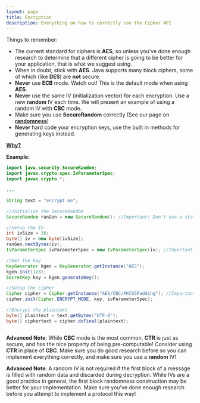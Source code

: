 ```yaml
---
layout: page
title: Encryption
description: Everything on how to correctly use the Cipher API
---
```


<script language="JavaScript">
function toggletext(cid)
{
 if ( document.getElementById(cid).style.display == "none" )
 {
   document.getElementById(cid).style.display = "block";
 }
 else
 {
   document.getElementById(cid).style.display = "none";
 };
}
</script>


Things to remember: 
* The current standard for ciphers is **AES**, so unless you've done enough research to determine that a different cipher is going to be better for your application, that is what we suggest using. 
 * When in doubt, stick with **AES**. Java supports many block ciphers, some of which (like **DES**) are **not** secure. 
* **Never** use **ECB** mode. Watch out! This is the default mode when using **AES**. 
* **Never** use the same IV (initialization vector) for each encryption. Use a new **random** IV each time. We will present an example of using a random IV with **CBC** mode. 
 * Make sure you use **SecureRandom** correctly (See our page on [**randomness**](SecureRandom.html))
* **Never** hard code your encryption keys, use the built in methods for generating keys instead. 

<a href="javascript:toggletext('mytext')"> <b> Why? </b></a> 
<div id="mytext" style="display: none;">In **ECB** mode, identical blocks of the message get encrypted to identical blocks of cipher-text. This means adversarial actors gain some amount of information about the message. Other modes (like **CBC**) don't reveal **any** information about the message, so it is must safer to just use those.</div> 

**Example:**

```java
import java.security.SecureRandom;
import javax.crypto.spec.IvParameterSpec;
import javax.crypto.*;

...

String text = "encrypt me";

//initialize the SecureRandom
SecureRandom ranGen = new SecureRandom(); //Important! Don't use a static seed

//setup the IV
int ivSize = 16; 
byte[] iv = new byte[ivSize]; 
ranGen.nextBytes(iv); 
IvParameterSpec ivParameterSpec = new IvParameterSpec(iv); //Important! If you don't use a random IV your encryption is NOT SECURE

//Get the key
KeyGenerator kgen = KeyGenerator.getInstance("AES"); 
kgen.init(128); 
SecretKey key = kgen.generateKey(); 

//Setup the cipher
Cipher cipher = Cipher.getInstance("AES/CBC/PKCS5Padding"); //Important! Make sure you specify CBC mode, otherwise it defaults to ECB
cipher.init(Cipher.ENCRYPT_MODE, key, ivParameterSpec); 

//Encrypt the plaintext
byte[] plaintext = text.getBytes("UTF-8"); 
byte[] ciphertext = cipher.doFinal(plaintext); 



```

**Advanced Note**: While **CBC** mode is the most common, **CTR** is just as secure, and has the nice property of being pre-computable! Consider using **CTR** in place of **CBC**. Make sure you do good research before so you can implement everything correctly, and make sure you use a **random** IV!

**Advanced Note**: A random IV is not required if the first block of a message is filled with random data and discarded during decryption. While IVs are a good practice in general, the first block randomness construction may be better for your implementation. Make sure you've done enough research before you attempt to implement a protocol this way!
